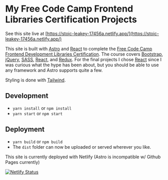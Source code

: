 # My Free Code Camp Frontend Libraries Certification Projects

See this site live at [https://stoic-leakey-17456a.netlify.app/](https://stoic-leakey-17456a.netlify.app/)

This site is built with [Astro](https://astro.build/) and [React](https://reactjs.org/) to complete the [Free Code Camp Frontend Development Libraries Certification](https://www.freecodecamp.org/learn/front-end-development-libraries/). The course covers [Bootstrap](https://getbootstrap.com/), [jQuery](https://jquery.com/), [SASS](https://sass-lang.com/), [React](https://reactjs.org/), and [Redux](https://redux.js.org/). For the final projects I chose [React](https://reactjs.org/) since I was curious what the hype has been about, but you should be able to use any framework and Astro supports quite a few.

Styling is done with [Tailwind](https://tailwindcss.com/).

## Development

- `yarn install` or `npm install`
- `yarn start` or `npm start`

## Deployment

- `yarn build` or `npm build`
- The `dist` folder can now be uploaded or served wherever you like.

This site is currently deployed with Netlify (Astro is incompatible w/ Github Pages currently)

[![Netlify Status](https://api.netlify.com/api/v1/badges/8b8b64f5-9230-4800-a50b-f46946b9004c/deploy-status)](https://app.netlify.com/sites/stoic-leakey-17456a/deploys)